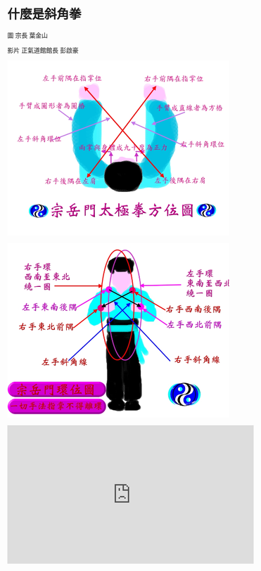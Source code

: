 # 什麼是斜角拳

圖
宗長
葉金山

影片
正氣道館館長
彭啟豪


![sss](taiji-aspect02.jpg)

![](環位圖.jpg)

<iframe width="560" height="315" src="https://www.youtube.com/embed/5gdUMqZ8PJM" frameborder="0" allowfullscreen></iframe>